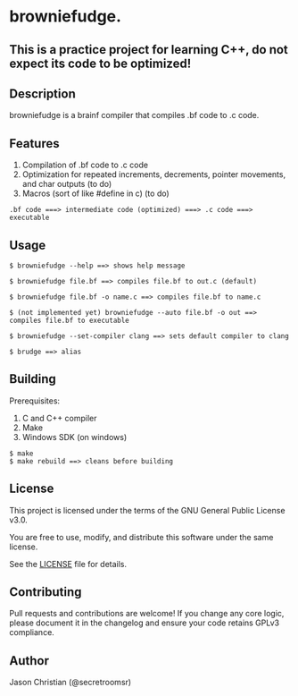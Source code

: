 # browniefudge.

## This is a practice project for learning C++, do not expect its code to be optimized!

## Description

browniefudge is a brainf compiler that compiles .bf code to .c code.

## Features
1. Compilation of .bf code to .c code
2. Optimization for repeated increments, decrements, pointer movements, and char outputs     (to do)
3. Macros (sort of like #define in c)     (to do)

```
.bf code ===> intermediate code (optimized) ===> .c code ===> executable
```

## Usage
```
$ browniefudge --help ==> shows help message

$ browniefudge file.bf ==> compiles file.bf to out.c (default)

$ browniefudge file.bf -o name.c ==> compiles file.bf to name.c

$ (not implemented yet) browniefudge --auto file.bf -o out ==> compiles file.bf to executable

$ browniefudge --set-compiler clang ==> sets default compiler to clang

$ brudge ==> alias
```

## Building

Prerequisites:
1. C and C++ compiler
2. Make
3. Windows SDK (on windows)

```
$ make
$ make rebuild ==> cleans before building
```

## License

This project is licensed under the terms of the GNU General Public License v3.0.

You are free to use, modify, and distribute this software under the same license.

See the [LICENSE](LICENSE) file for details.

## Contributing

Pull requests and contributions are welcome! If you change any core logic, please document it in the changelog and ensure your code retains GPLv3 compliance.

## Author

Jason Christian (@secretroomsr)

